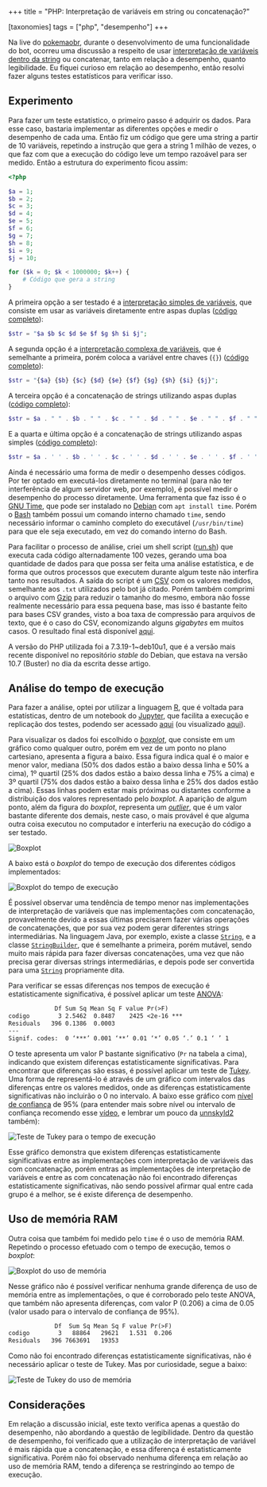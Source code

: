 +++
title = "PHP: Interpretação de variáveis em string ou concatenação?"

[taxonomies]
tags = ["php", "desempenho"]
+++

Na live do [pokemaobr](https://www.twitch.tv/pokemaobr), durante o desenvolvimento de uma funcionalidade do bot, ocorreu uma discussão a respeito de usar [interpretação de variáveis dentro da string](https://www.php.net/manual/pt_BR/language.types.string.php#language.types.string.parsing) ou concatenar, tanto em relação a desempenho, quanto legibilidade. Eu fiquei curioso em relação ao desempenho, então resolvi fazer alguns testes estatísticos para verificar isso.

## Experimento

Para fazer um teste estatístico, o primeiro passo é adquirir os dados. Para esse caso, bastaria implementar as diferentes opções e medir o desempenho de cada uma. Então fiz um código que gere uma string a partir de 10 variáveis, repetindo a instrução que gera a string 1 milhão de vezes, o que faz com que a execução do código leve um tempo razoável para ser medido. Então a estrutura do experimento ficou assim:

```php
<?php

$a = 1;
$b = 2;
$c = 3;
$d = 4;
$e = 5;
$f = 6;
$g = 7;
$h = 8;
$i = 9;
$j = 10;

for ($k = 0; $k < 1000000; $k++) {
    # Código que gera a string
}
```

A primeira opção a ser testado é a [interpretação simples de variáveis](https://www.php.net/manual/pt_BR/language.types.string.php#language.types.string.parsing.simple), que consiste em usar as variáveis diretamente entre aspas duplas ([código completo](codigo1.php)):

```php
$str = "$a $b $c $d $e $f $g $h $i $j";
```

A segunda opção é a [interpretação complexa de variáveis](https://www.php.net/manual/pt_BR/language.types.string.php#language.types.string.parsing.complex), que é semelhante a primeira, porém coloca a variável entre chaves (`{}`) ([código completo](codigo2.php)):

```php
$str = "{$a} {$b} {$c} {$d} {$e} {$f} {$g} {$h} {$i} {$j}";
```

A terceira opção é a concatenação de strings utilizando aspas duplas ([código completo](codigo3.php)):

```php
$str = $a . " " . $b . " " . $c . " " . $d . " " . $e . " " . $f . " " . $g . " " . $h . " " . $i . " " . $j;
```

E a quarta e última opção é a concatenação de strings utilizando aspas simples ([código completo](codigo4.php)):

```php
$str = $a . ' ' . $b . ' ' . $c . ' ' . $d . ' ' . $e . ' ' . $f . ' ' . $g . ' ' . $h . ' ' . $i . ' ' . $j;
```

Ainda é necessário uma forma de medir o desempenho desses códigos. Por ter optado em executá-los diretamente no terminal (para não ter interferência de algum servidor web, por exemplo), é possível medir o desempenho do processo diretamente. Uma ferramenta que faz isso é o [GNU Time](https://www.gnu.org/software/time/), que pode ser instalado no [Debian](https://www.debian.org/) com `apt install time`. Porém o [Bash](https://www.gnu.org/software/bash/) também possui um comando interno chamado `time`, sendo necessário informar o caminho completo do executável (`/usr/bin/time`) para que ele seja executado, em vez do comando interno do Bash.

Para facilitar o processo de análise, criei um shell script ([run.sh](run.sh)) que executa cada código alternadamente 100 vezes, gerando uma boa quantidade de dados para que possa ser feita uma análise estatística, e de forma que outros processos que executem durante algum teste não interfira tanto nos resultados. A saída do script é um [CSV](https://pt.wikipedia.org/wiki/Comma-separated_values) com os valores medidos, semelhante aos `.txt` utilizados pelo bot já citado. Porém também comprimi o arquivo com [Gzip](https://www.gzip.org/) para reduzir o tamanho do mesmo, embora não fosse realmente necessário para essa pequena base, mas isso é bastante feito para bases CSV grandes, visto a boa taxa de compressão para arquivos de texto, que é o caso do CSV, economizando alguns *gigabytes* em muitos casos. O resultado final está disponível [aqui](dados.csv.gz).

A versão do PHP utilizada foi a 7.3.19-1~deb10u1, que é a versão mais recente disponível no repositório *stable* do Debian, que estava na versão 10.7 (Buster) no dia da escrita desse artigo.

## Análise do tempo de execução

Para fazer a análise, optei por utilizar a linguagem [R](https://www.r-project.org/), que é voltada para estatísticas, dentro de um notebook do [Jupyter](https://jupyter.org/), que facilita a execução e replicação dos testes, podendo ser acessado [aqui](analise.ipynb) (ou visualizado [aqui](https://github.com/eduardoklosowski/blog/blob/main/content/2020-12-29-php-interpretacao-concatenacao/analise.ipynb)).

Para visualizar os dados foi escolhido o [*boxplot*](https://pt.wikipedia.org/wiki/Diagrama_de_caixa), que consiste em um gráfico como qualquer outro, porém em vez de um ponto no plano cartesiano, apresenta a figura a baixo. Essa figura indica qual é o maior e menor valor, mediana (50% dos dados estão a baixo dessa linha e 50% a cima), 1º quartil (25% dos dados estão a baixo dessa linha e 75% a cima) e 3º quartil (75% dos dados estão a baixo dessa linha e 25% dos dados estão a cima). Essas linhas podem estar mais próximas ou distantes conforme a distribuição dos valores representado pelo *boxplot*. A aparição de algum ponto, além da figura do *boxplot*, representa um [*outlier*](https://pt.wikipedia.org/wiki/Outlier), que é um valor bastante diferente dos demais, neste caso, o mais provável é que alguma outra coisa executou no computador e interferiu na execução do código a ser testado.

![Boxplot](boxplot.png)

A baixo está o *boxplot* do tempo de execução dos diferentes códigos implementados:

![Boxplot do tempo de execução](tempo-boxplot.png)

É possível observar uma tendência de tempo menor nas implementações de interpretação de variáveis que nas implementações com concatenação, provavelmente devido a essas últimas precisarem fazer várias operações de concatenações, que por sua vez podem gerar diferentes strings intermediárias. Na linguagem Java, por exemplo, existe a classe [`String`](https://docs.w3cub.com/openjdk~11/java.base/java/lang/string), e a classe [`StringBuilder`](https://docs.w3cub.com/openjdk~11/java.base/java/lang/stringbuilder), que é semelhante a primeira, porém mutável, sendo muito mais rápida para fazer diversas concatenações, uma vez que não precisa gerar diversas strings intermediárias, e depois pode ser convertida para uma [`String`](https://docs.w3cub.com/openjdk~11/java.base/java/lang/string) propriamente dita.

Para verificar se essas diferenças nos tempos de execução é estatisticamente significativa, é possível aplicar um teste [ANOVA](https://pt.wikipedia.org/wiki/An%C3%A1lise_de_vari%C3%A2ncia):

```txt
             Df Sum Sq Mean Sq F value Pr(>F)
codigo        3 2.5462  0.8487    2425 <2e-16 ***
Residuals   396 0.1386  0.0003
---
Signif. codes:  0 ‘***’ 0.001 ‘**’ 0.01 ‘*’ 0.05 ‘.’ 0.1 ‘ ’ 1
```

O teste apresenta um valor P bastante significativo (`Pr` na tabela a cima), indicando que existem diferenças estatisticamente significativas. Para encontrar que diferenças são essas, é possível aplicar um teste de [Tukey](https://en.wikipedia.org/wiki/Tukey%27s_range_test). Uma forma de representá-lo é através de um gráfico com intervalos das diferenças entre os valores medidos, onde as diferenças estatisticamente significativas não incluirão o 0 no intervalo. A baixo esse gráfico com [nível de confiança](https://pt.wikipedia.org/wiki/Intervalo_de_confian%C3%A7a) de 95% (para entender mais sobre nível ou intervalo de confiança recomendo esse [vídeo](https://www.youtube.com/watch?v=GsnnsmZAi5Y), e lembrar um pouco da [unnskyld2](https://www.twitch.tv/unnskyld2) também):

![Teste de Tukey para o tempo de execução](tempo-tukey.png)

Esse gráfico demonstra que existem diferenças estatisticamente significativas entre as implementações com interpretação de variáveis das com concatenação, porém entras as implementações de interpretação de variáveis e entre as com concatenação não foi encontrado diferenças estatisticamente significativas, não sendo possível afirmar qual entre cada grupo é a melhor, se é existe diferença de desempenho.

## Uso de memória RAM

Outra coisa que também foi medido pelo `time` é o uso de memória RAM. Repetindo o processo efetuado com o tempo de execução, temos o *boxplot*:

![Boxplot do uso de memória](memoria-boxplot.png)

Nesse gráfico não é possível verificar nenhuma grande diferença de uso de memória entre as implementações, o que é corroborado pelo teste ANOVA, que também não apresenta diferenças, com valor P (0.206) a cima de 0.05 (valor usado para o intervalo de confiança de 95%).

```txt
             Df  Sum Sq Mean Sq F value Pr(>F)
codigo        3   88864   29621   1.531  0.206
Residuals   396 7663691   19353
```

Como não foi encontrado diferenças estatisticamente significativas, não é necessário aplicar o teste de Tukey. Mas por curiosidade, segue a baixo:

![Teste de Tukey do uso de memória](memoria-tukey.png)

## Considerações

Em relação a discussão inicial, este texto verifica apenas a questão do desempenho, não abordando a questão de legibilidade. Dentro da questão de desempenho, foi verificado que a utilização de interpretação de variável é mais rápida que a concatenação, e essa diferença é estatisticamente significativa. Porém não foi observado nenhuma diferença em relação ao uso de memória RAM, tendo a diferença se restringindo ao tempo de execução.
